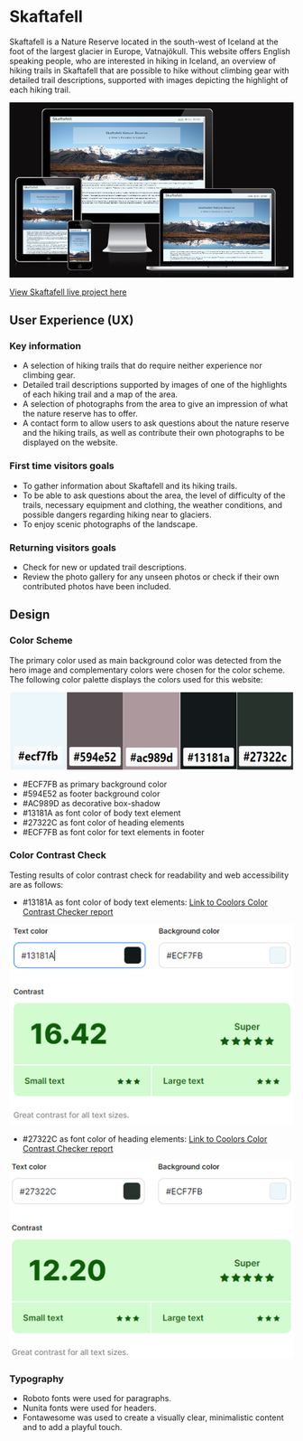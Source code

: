 # Skaftafell

Skaftafell is a Nature Reserve located in the south-west of Iceland at the foot of the largest glacier in Europe, Vatnajökull. This website offers English speaking people, who are interested in hiking in Iceland, an overview of hiking trails in Skaftafell that are possible to hike without climbing gear with detailed trail descriptions, supported with images depicting the highlight of each hiking trail.

![Am I Responsive](documention/am-I-responsive.png)

[View Skaftafell live project here](https://g-omarsdottir.github.io/skaftafell/)

## User Experience (UX)

### Key information
- A selection of hiking trails that do require neither experience nor climbing gear.
- Detailed trail descriptions supported by images of one of the highlights of each hiking trail and a map of the area.
- A selection of photographs from the area to give an impression of what the nature reserve has to offer.
- A contact form to allow users to ask questions about the nature reserve and the hiking trails, as well as contribute their own photographs to be displayed on the website.

### First time visitors goals
- To gather information about Skaftafell and its hiking trails.
- To be able to ask questions about the area, the level of difficulty of the trails, necessary equipment and clothing, the weather conditions, and possible dangers regarding hiking near to glaciers.
- To enjoy scenic photographs of the landscape.

### Returning visitors goals
- Check for new or updated trail descriptions.
- Review the photo gallery for any unseen photos or check if their own contributed photos have been included.

## Design

### Color Scheme
The primary color used as main background color was detected from the hero image and complementary colors were chosen for the color scheme. The following color palette displays the colors used for this website:

![Colors Used](/documention/design-colors-used.png)

- #ECF7FB as primary background color
- #594E52 as footer background color
- #AC989D as decorative box-shadow
- #13181A as font color of body text element 
- #27322C as font color of heading elements
- #ECF7FB as font color for text elements in footer

### Color Contrast Check
Testing results of color contrast check for readability and web accessibility are as follows:

- #13181A as font color of body text elements: [Link to Coolors Color Contrast Checker report](https://coolors.co/contrast-checker/13181a-ecf7fb)

![Font color body element](/documention/color-contrast-13181A-on-ECF7FB.png)

- #27322C as font color of heading elements: [Link to Coolors Color Contrast Checker report](https://coolors.co/contrast-checker/27322c-ecf7fb)

![Font color heading elements](/documention/color-contrast-27322C-on-ECF7FB.png)

### Typography
- Roboto fonts were used for paragraphs.
- Nunita fonts were used for headers. 
- Fontawesome was used to create a visually clear, minimalistic content and to add a playful touch.


